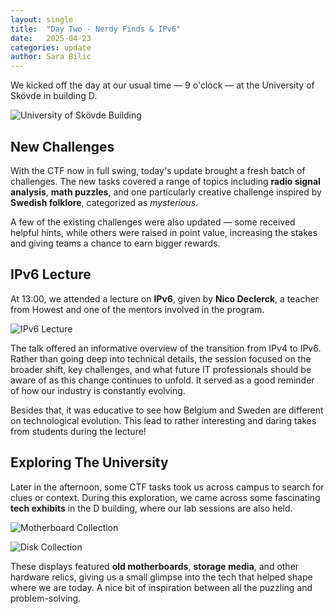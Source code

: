 ```yaml
---
layout: single
title:  "Day Two - Nerdy Finds & IPv6"
date:   2025-04-23
categories: update
author: Sara Bilic
---
```


We kicked off the day at our usual time — 9 o'clock — at the University of Skövde in building D.  

![University of Skövde Building](/assets/images/day2/skovde-building.jpg)

## New Challenges

With the CTF now in full swing, today's update brought a fresh batch of challenges. The new tasks covered a range of topics including **radio signal analysis**, **math puzzles**, and one particularly creative challenge inspired by **Swedish folklore**, categorized as *mysterious*.  

A few of the existing challenges were also updated — some received helpful hints, while others were raised in point value, increasing the stakes and giving teams a chance to earn bigger rewards.  

## IPv6 Lecture

At 13:00, we attended a lecture on **IPv6**, given by **Nico Declerck**, a teacher from Howest and one of the mentors involved in the program.  

![IPv6 Lecture](/assets/images/day2/ipv6-lecture.jpg)

The talk offered an informative overview of the transition from IPv4 to IPv6. Rather than going deep into technical details, the session focused on the broader shift, key challenges, and what future IT professionals should be aware of as this change continues to unfold. It served as a good reminder of how our industry is constantly evolving.  

Besides that, it was educative to see how Belgium and Sweden are different on technological evolution. This lead to rather interesting and daring takes from students during the lecture!  

## Exploring The University

Later in the afternoon, some CTF tasks took us across campus to search for clues or context. During this exploration, we came across some fascinating **tech exhibits** in the D building, where our lab sessions are also held.  

![Motherboard Collection](/assets/images/day2/motherboards-collection.jpg)

![Disk Collection](/assets/images/day2/disk-collection.jpg)

These displays featured **old motherboards**, **storage media**, and other hardware relics, giving us a small glimpse into the tech that helped shape where we are today. A nice bit of inspiration between all the puzzling and problem-solving.
